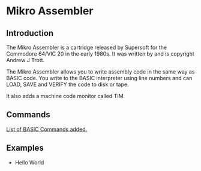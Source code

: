 # Mikro Assembler

## Introduction

The Mikro Assembler is a cartridge released by Supersoft for the Commodore 64/VIC 20 in the early 1980s. It was written by and is copyright Andrew J Trott.

The Mikro Assembler allows you to write assembly code in the same way as BASIC code. You write to the BASIC interpreter using line numbers and can LOAD, SAVE and VERIFY the code to disk or tape.

It also adds a machine code monitor called TIM.


## Commands

[List of BASIC Commands added.](Basic%20Commands.md)


## Examples

* Hello World
